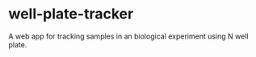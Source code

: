 # well-plate-tracker

A web app for tracking samples in an biological experiment using N well plate.
